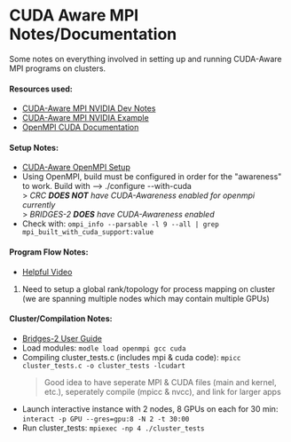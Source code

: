 # CUDA Aware MPI Notes/Documentation
 
Some notes on everything involved in setting up and running CUDA-Aware MPI programs on clusters.  

#### Resources used:  
   - [CUDA-Aware MPI NVIDIA Dev Notes](https://developer.nvidia.com/blog/introduction-cuda-aware-mpi/)  
   - [CUDA-Aware MPI NVIDIA Example](https://github.com/NVIDIA-developer-blog/code-samples/blob/master/posts/cuda-aware-mpi-example/src/CUDA_Aware_MPI.c)
   - [OpenMPI CUDA Documentation](https://www.open-mpi.org/faq/?category=runcuda)

#### Setup Notes:  
   - [CUDA-Aware OpenMPI Setup](https://kose-y.github.io/blog/2017/12/installing-cuda-aware-mpi/)  
   - Using OpenMPI, build must be configured in order for the "awareness" to work. Build with --> ./configure --with-cuda  
              > *CRC **DOES NOT** have CUDA-Awareness enabled for openmpi currently*  
              > *BRIDGES-2 **DOES** have CUDA-Awareness enabled*
   - Check with: `ompi_info --parsable -l 9 --all | grep mpi_built_with_cuda_support:value`
             
#### Program Flow Notes:  
   - [Helpful Video](https://www.youtube.com/watch?v=kIgbQQXbnto)
   
   1. Need to setup a global rank/topology for process mapping on cluster (we are spanning multiple nodes which may contain multiple GPUs)

#### Cluster/Compilation Notes:
   - [Bridges-2 User Guide](https://www.psc.edu/resources/bridges-2/user-guide-2/#intro)
   - Load modules: `modle load openmpi gcc cuda`
   - Compiling cluster_tests.c (includes mpi & cuda code): `mpicc cluster_tests.c -o cluster_tests -lcudart`
     > Good idea to have seperate MPI & CUDA files (main and kernel, etc.), seperately compile (mpicc & nvcc), and link for larger apps
   - Launch interactive instance with 2 nodes, 8 GPUs on each for 30 min: `interact -p GPU --gres=gpu:8 -N 2 -t 30:00`
   - Run cluster_tests: `mpiexec -np 4 ./cluster_tests`
 



